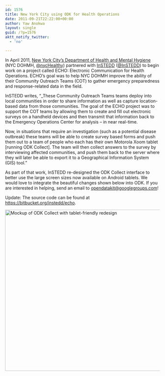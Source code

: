 ```yaml
---
id: 1576
title: New York City using ODK for Health Operations
date: 2011-09-21T22:22:00+00:00
author: Yaw Anokwa
layout: single
guid: /?p=1576
aktt_notify_twitter:
  - 'no'

---
```

In April 2011, [New York City’s Department of Health and Mental Hygiene](http://www.nyc.gov/html/doh/html/home/home.shtml) (NYC DOHMH, [@nycHealthy](https://twitter.com/#!/nycHealthy)) partnered with [InSTEDD](http://instedd.org) ([@InSTEDD](https://twitter.com/#!/instedd)) to begin work on a project called ECHO: Electronic Communication for Health Operations. ECHO’s goal was to help NYC DOHMH improve the ability of their Community Outreach Teams (COT) to gather emergency preparedness and response-related data in the field.



InSTEDD writes, “_These Community Outreach Teams teams deploy into local communities in order to share information as well as capture location-based data from those communities. The goal of the ECHO project was to support the COT teams by allowing them to create and fill out electronic surveys on a handheld devices and then transmit that information back to the Emergency Operations Center for analysis – in near real-time. </p> 

Now, in situations that require an investigation (such as a potential disease outbreak) these teams will be able to create survey based forms and push them out to a team of people who each has their own Motorola Xoom tablet [running ODK Collect]. The team will then collect answers to the survey by interviewing affected communities, and push them back to the server where they will later be able to export it to a Geographical Information System (GIS) tool.”

As part of that work, InSTEDD re-designed the ODK Collect interface to better use the large screen sizes now available on Android tablets. We would love to integrate the beautiful changes shown below into ODK. If you are interested in helping, send an email to <opendatakit@googlegroups.com>! 

Update: The source code can be found at <https://bitbucket.org/instedd/echo>.

<img width="524" src="/assets/wp-content/uploads/2011/09/instedd.jpg" alt="Mockup of ODK Collect with tablet-friendly redesign" />
